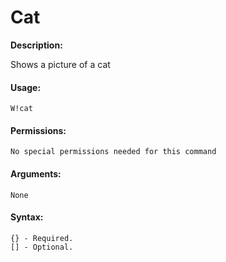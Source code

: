# Cat

**Description:**

Shows a picture of a cat

#### Usage:

```
W!cat
```

#### Permissions:

```
No special permissions needed for this command
```

#### Arguments:

```
None
```

#### Syntax:

```
{} - Required.
[] - Optional.
```
